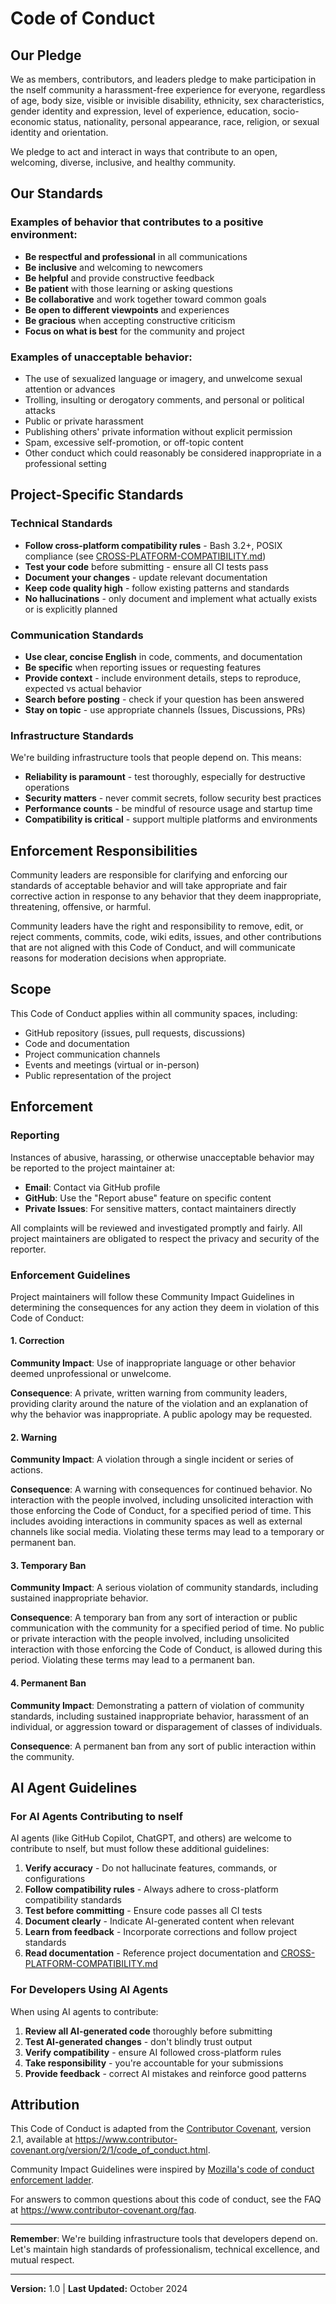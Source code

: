# Code of Conduct

## Our Pledge

We as members, contributors, and leaders pledge to make participation in the nself community a harassment-free experience for everyone, regardless of age, body size, visible or invisible disability, ethnicity, sex characteristics, gender identity and expression, level of experience, education, socio-economic status, nationality, personal appearance, race, religion, or sexual identity and orientation.

We pledge to act and interact in ways that contribute to an open, welcoming, diverse, inclusive, and healthy community.

## Our Standards

### Examples of behavior that contributes to a positive environment:

* **Be respectful and professional** in all communications
* **Be inclusive** and welcoming to newcomers
* **Be helpful** and provide constructive feedback
* **Be patient** with those learning or asking questions
* **Be collaborative** and work together toward common goals
* **Be open to different viewpoints** and experiences
* **Be gracious** when accepting constructive criticism
* **Focus on what is best** for the community and project

### Examples of unacceptable behavior:

* The use of sexualized language or imagery, and unwelcome sexual attention or advances
* Trolling, insulting or derogatory comments, and personal or political attacks
* Public or private harassment
* Publishing others' private information without explicit permission
* Spam, excessive self-promotion, or off-topic content
* Other conduct which could reasonably be considered inappropriate in a professional setting

## Project-Specific Standards

### Technical Standards

* **Follow cross-platform compatibility rules** - Bash 3.2+, POSIX compliance (see [CROSS-PLATFORM-COMPATIBILITY.md](CROSS-PLATFORM-COMPATIBILITY.md))
* **Test your code** before submitting - ensure all CI tests pass
* **Document your changes** - update relevant documentation
* **Keep code quality high** - follow existing patterns and standards
* **No hallucinations** - only document and implement what actually exists or is explicitly planned

### Communication Standards

* **Use clear, concise English** in code, comments, and documentation
* **Be specific** when reporting issues or requesting features
* **Provide context** - include environment details, steps to reproduce, expected vs actual behavior
* **Search before posting** - check if your question has been answered
* **Stay on topic** - use appropriate channels (Issues, Discussions, PRs)

### Infrastructure Standards

We're building infrastructure tools that people depend on. This means:

* **Reliability is paramount** - test thoroughly, especially for destructive operations
* **Security matters** - never commit secrets, follow security best practices
* **Performance counts** - be mindful of resource usage and startup time
* **Compatibility is critical** - support multiple platforms and environments

## Enforcement Responsibilities

Community leaders are responsible for clarifying and enforcing our standards of acceptable behavior and will take appropriate and fair corrective action in response to any behavior that they deem inappropriate, threatening, offensive, or harmful.

Community leaders have the right and responsibility to remove, edit, or reject comments, commits, code, wiki edits, issues, and other contributions that are not aligned with this Code of Conduct, and will communicate reasons for moderation decisions when appropriate.

## Scope

This Code of Conduct applies within all community spaces, including:

* GitHub repository (issues, pull requests, discussions)
* Code and documentation
* Project communication channels
* Events and meetings (virtual or in-person)
* Public representation of the project

## Enforcement

### Reporting

Instances of abusive, harassing, or otherwise unacceptable behavior may be reported to the project maintainer at:

* **Email**: Contact via GitHub profile
* **GitHub**: Use the "Report abuse" feature on specific content
* **Private Issues**: For sensitive matters, contact maintainers directly

All complaints will be reviewed and investigated promptly and fairly. All project maintainers are obligated to respect the privacy and security of the reporter.

### Enforcement Guidelines

Project maintainers will follow these Community Impact Guidelines in determining the consequences for any action they deem in violation of this Code of Conduct:

#### 1. Correction

**Community Impact**: Use of inappropriate language or other behavior deemed unprofessional or unwelcome.

**Consequence**: A private, written warning from community leaders, providing clarity around the nature of the violation and an explanation of why the behavior was inappropriate. A public apology may be requested.

#### 2. Warning

**Community Impact**: A violation through a single incident or series of actions.

**Consequence**: A warning with consequences for continued behavior. No interaction with the people involved, including unsolicited interaction with those enforcing the Code of Conduct, for a specified period of time. This includes avoiding interactions in community spaces as well as external channels like social media. Violating these terms may lead to a temporary or permanent ban.

#### 3. Temporary Ban

**Community Impact**: A serious violation of community standards, including sustained inappropriate behavior.

**Consequence**: A temporary ban from any sort of interaction or public communication with the community for a specified period of time. No public or private interaction with the people involved, including unsolicited interaction with those enforcing the Code of Conduct, is allowed during this period. Violating these terms may lead to a permanent ban.

#### 4. Permanent Ban

**Community Impact**: Demonstrating a pattern of violation of community standards, including sustained inappropriate behavior, harassment of an individual, or aggression toward or disparagement of classes of individuals.

**Consequence**: A permanent ban from any sort of public interaction within the community.

## AI Agent Guidelines

### For AI Agents Contributing to nself

AI agents (like GitHub Copilot, ChatGPT, and others) are welcome to contribute to nself, but must follow these additional guidelines:

1. **Verify accuracy** - Do not hallucinate features, commands, or configurations
2. **Follow compatibility rules** - Always adhere to cross-platform compatibility standards
3. **Test before committing** - Ensure code passes all CI tests
4. **Document clearly** - Indicate AI-generated content when relevant
5. **Learn from feedback** - Incorporate corrections and follow project standards
6. **Read documentation** - Reference project documentation and [CROSS-PLATFORM-COMPATIBILITY.md](CROSS-PLATFORM-COMPATIBILITY.md)

### For Developers Using AI Agents

When using AI agents to contribute:

1. **Review all AI-generated code** thoroughly before submitting
2. **Test AI-generated changes** - don't blindly trust output
3. **Verify compatibility** - ensure AI followed cross-platform rules
4. **Take responsibility** - you're accountable for your submissions
5. **Provide feedback** - correct AI mistakes and reinforce good patterns

## Attribution

This Code of Conduct is adapted from the [Contributor Covenant](https://www.contributor-covenant.org), version 2.1, available at https://www.contributor-covenant.org/version/2/1/code_of_conduct.html.

Community Impact Guidelines were inspired by [Mozilla's code of conduct enforcement ladder](https://github.com/mozilla/diversity).

For answers to common questions about this code of conduct, see the FAQ at https://www.contributor-covenant.org/faq.

---

**Remember**: We're building infrastructure tools that developers depend on. Let's maintain high standards of professionalism, technical excellence, and mutual respect.

---

**Version:** 1.0 | **Last Updated:** October 2024
